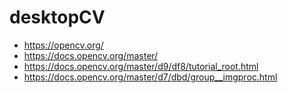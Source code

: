 # desktopCV
* https://opencv.org/
* https://docs.opencv.org/master/
* https://docs.opencv.org/master/d9/df8/tutorial_root.html
* https://docs.opencv.org/master/d7/dbd/group__imgproc.html
